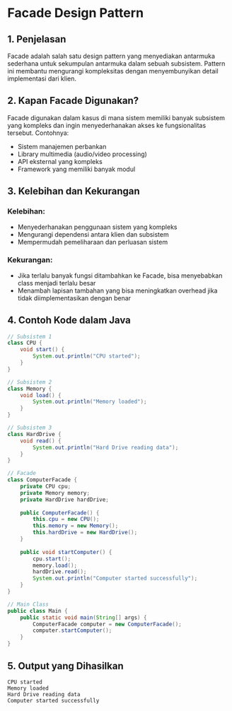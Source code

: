 # Facade Design Pattern

## 1. Penjelasan
Facade adalah salah satu design pattern yang menyediakan antarmuka sederhana untuk sekumpulan antarmuka dalam sebuah subsistem. Pattern ini membantu mengurangi kompleksitas dengan menyembunyikan detail implementasi dari klien.

## 2. Kapan Facade Digunakan?
Facade digunakan dalam kasus di mana sistem memiliki banyak subsistem yang kompleks dan ingin menyederhanakan akses ke fungsionalitas tersebut. Contohnya:
- Sistem manajemen perbankan
- Library multimedia (audio/video processing)
- API eksternal yang kompleks
- Framework yang memiliki banyak modul

## 3. Kelebihan dan Kekurangan

### Kelebihan:
- Menyederhanakan penggunaan sistem yang kompleks
- Mengurangi dependensi antara klien dan subsistem
- Mempermudah pemeliharaan dan perluasan sistem

### Kekurangan:
- Jika terlalu banyak fungsi ditambahkan ke Facade, bisa menyebabkan class menjadi terlalu besar
- Menambah lapisan tambahan yang bisa meningkatkan overhead jika tidak diimplementasikan dengan benar

## 4. Contoh Kode dalam Java
```java
// Subsistem 1
class CPU {
    void start() {
        System.out.println("CPU started");
    }
}

// Subsistem 2
class Memory {
    void load() {
        System.out.println("Memory loaded");
    }
}

// Subsistem 3
class HardDrive {
    void read() {
        System.out.println("Hard Drive reading data");
    }
}

// Facade
class ComputerFacade {
    private CPU cpu;
    private Memory memory;
    private HardDrive hardDrive;
    
    public ComputerFacade() {
        this.cpu = new CPU();
        this.memory = new Memory();
        this.hardDrive = new HardDrive();
    }
    
    public void startComputer() {
        cpu.start();
        memory.load();
        hardDrive.read();
        System.out.println("Computer started successfully");
    }
}

// Main Class
public class Main {
    public static void main(String[] args) {
        ComputerFacade computer = new ComputerFacade();
        computer.startComputer();
    }
}
```

## 5. Output yang Dihasilkan
```
CPU started
Memory loaded
Hard Drive reading data
Computer started successfully
```